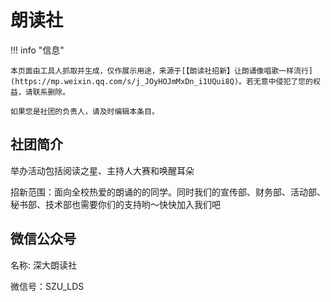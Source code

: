 # 朗读社

!!! info "信息"

    本页面由工具人抓取并生成，仅作展示用途，来源于[【朗读社招新】让朗诵像唱歌一样流行](https://mp.weixin.qq.com/s/j_JOyHOJmMxDn_i1UQui8Q)。若无意中侵犯了您的权益，请联系删除。
    
    如果您是社团的负责人，请及时编辑本条目。
    
## 社团简介
举办活动包括阅读之星、主持人大赛和唤醒耳朵

招新范围：面向全校热爱的朗诵的的同学。同时我们的宣传部、财务部、活动部、  秘书部、技术部也需要你们的支持哟～快快加入我们吧

## 微信公众号
名称: 深大朗读社

微信号：SZU_LDS
